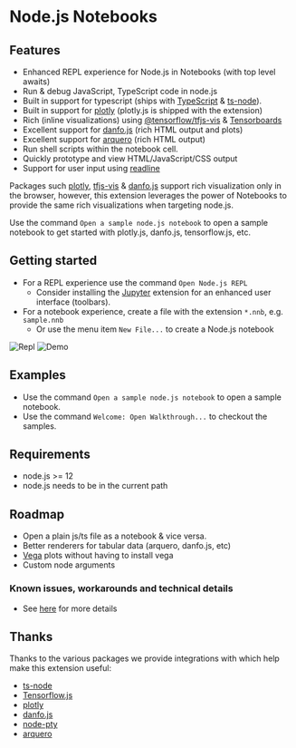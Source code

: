 # Node.js Notebooks
## Features
* Enhanced REPL experience for Node.js in Notebooks (with top level awaits)
* Run & debug JavaScript, TypeScript code in node.js
* Built in support for typescript (ships with [TypeScript](https://www.typescriptlang.org/) & [ts-node](https://typestrong.org/ts-node/)).
* Built in support for [plotly](https://plotly.com/javascript/) (plotly.js is shipped with the extension)
* Rich (inline visualizations) using [@tensorflow/tfjs-vis](https://www.npmjs.com/package/@tensorflow/tfjs-vis) & [Tensorboards](https://www.tensorflow.org/tensorboard)
* Excellent support for [danfo.js](https://danfo.jsdata.org/) (rich HTML output and plots)
* Excellent support for [arquero](https://uwdata.github.io/arquero/) (rich HTML output)
* Run shell scripts within the notebook cell.
* Quickly prototype and view HTML/JavaScript/CSS output
* Support for user input using [readline](https://nodejs.org/api/readline.html#readline_readline_createinterface_options)


Packages such [plotly](https://plotly.com/javascript/), [tfjs-vis](https://www.npmjs.com/package/@tensorflow/tfjs-vis) & [danfo.js](https://danfo.jsdata.org/) support rich visualization only in the browser,
however, this extension leverages the power of Notebooks to provide the same rich visualizations when targeting node.js.

Use the command `Open a sample node.js notebook` to open a sample notebook to get started with plotly.js, danfo.js, tensorflow.js, etc.

## Getting started
* For a REPL experience use the command `Open Node.js REPL`
    * Consider installing the [Jupyter](https://marketplace.visualstudio.com/items?itemName=ms-toolsai.jupyter) extension for an enhanced user interface (toolbars).
* For a notebook experience, create a file with the extension `*.nnb`, e.g. `sample.nnb`
    * Or use the menu item `New File...` to create a Node.js notebook


![Repl](https://raw.githubusercontent.com/DonJayamanne/typescript-notebook/main/images/REPL.gif)
![Demo](https://raw.githubusercontent.com/DonJayamanne/typescript-notebook/main/images/demo.gif)


## Examples
* Use the command `Open a sample node.js notebook` to open a sample notebook.
* Use the command `Welcome: Open Walkthrough...` to checkout the samples.

## Requirements
* node.js >= 12
* node.js needs to be in the current path

## Roadmap
* Open a plain js/ts file as a notebook & vice versa.
* Better renderers for tabular data (arquero, danfo.js, etc)
* [Vega](https://vega.github.io/vega/) plots without having to install vega
* Custom node arguments


### Known issues, workarounds and technical details
* See [here](https://github.com/DonJayamanne/typescript-notebook/wiki/Kernel-behaviour-(known-issues-&-workarounds)) for more details


## Thanks
Thanks to the various packages we provide integrations with which help make this extension useful:
* [ts-node](https://typestrong.org/ts-node/)
* [Tensorflow.js](https://www.tensorflow.org/js)
* [plotly](https://plotly.com/javascript/)
* [danfo.js](https://danfo.jsdata.org/)
* [node-pty](https://github.com/microsoft/node-pty)
* [arquero](https://uwdata.github.io/arquero/)

